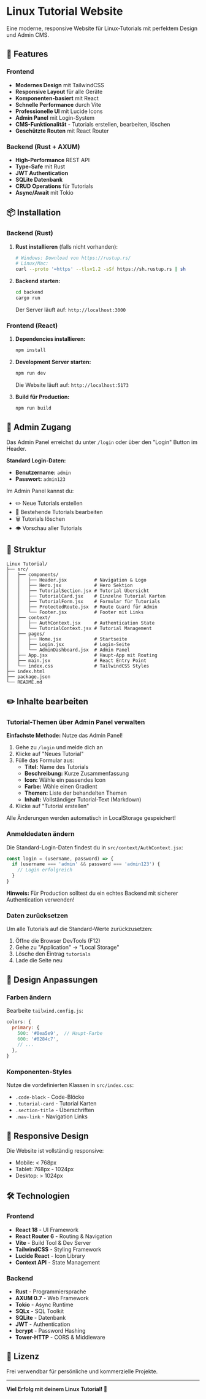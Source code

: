# Linux Tutorial Website

Eine moderne, responsive Website für Linux-Tutorials mit perfektem Design und Admin CMS.

## 🚀 Features

### Frontend
- **Modernes Design** mit TailwindCSS
- **Responsive Layout** für alle Geräte
- **Komponenten-basiert** mit React
- **Schnelle Performance** durch Vite
- **Professionelle UI** mit Lucide Icons
- **Admin Panel** mit Login-System
- **CMS-Funktionalität** - Tutorials erstellen, bearbeiten, löschen
- **Geschützte Routen** mit React Router

### Backend (Rust + AXUM)
- **High-Performance** REST API
- **Type-Safe** mit Rust
- **JWT Authentication**
- **SQLite Datenbank**
- **CRUD Operations** für Tutorials
- **Async/Await** mit Tokio

## 📦 Installation

### Backend (Rust)

1. **Rust installieren** (falls nicht vorhanden):
   ```bash
   # Windows: Download von https://rustup.rs/
   # Linux/Mac:
   curl --proto '=https' --tlsv1.2 -sSf https://sh.rustup.rs | sh
   ```

2. **Backend starten:**
   ```bash
   cd backend
   cargo run
   ```
   
   Der Server läuft auf: `http://localhost:3000`

### Frontend (React)

1. **Dependencies installieren:**
   ```bash
   npm install
   ```

2. **Development Server starten:**
   ```bash
   npm run dev
   ```
   
   Die Website läuft auf: `http://localhost:5173`

3. **Build für Production:**
   ```bash
   npm run build
   ```

## 🔐 Admin Zugang

Das Admin Panel erreichst du unter `/login` oder über den "Login" Button im Header.

**Standard Login-Daten:**
- **Benutzername:** `admin`
- **Passwort:** `admin123`

Im Admin Panel kannst du:
- ✏️ Neue Tutorials erstellen
- 📝 Bestehende Tutorials bearbeiten
- 🗑️ Tutorials löschen
- 👁️ Vorschau aller Tutorials

## 🎨 Struktur

```
Linux Tutorial/
├── src/
│   ├── components/
│   │   ├── Header.jsx          # Navigation & Logo
│   │   ├── Hero.jsx            # Hero Sektion
│   │   ├── TutorialSection.jsx # Tutorial Übersicht
│   │   ├── TutorialCard.jsx    # Einzelne Tutorial Karten
│   │   ├── TutorialForm.jsx    # Formular für Tutorials
│   │   ├── ProtectedRoute.jsx  # Route Guard für Admin
│   │   └── Footer.jsx          # Footer mit Links
│   ├── context/
│   │   ├── AuthContext.jsx     # Authentication State
│   │   └── TutorialContext.jsx # Tutorial Management
│   ├── pages/
│   │   ├── Home.jsx            # Startseite
│   │   ├── Login.jsx           # Login-Seite
│   │   └── AdminDashboard.jsx  # Admin Panel
│   ├── App.jsx                 # Haupt-App mit Routing
│   ├── main.jsx                # React Entry Point
│   └── index.css               # TailwindCSS Styles
├── index.html
├── package.json
└── README.md
```

## ✏️ Inhalte bearbeiten

### Tutorial-Themen über Admin Panel verwalten

**Einfachste Methode:** Nutze das Admin Panel!

1. Gehe zu `/login` und melde dich an
2. Klicke auf "Neues Tutorial"
3. Fülle das Formular aus:
   - **Titel:** Name des Tutorials
   - **Beschreibung:** Kurze Zusammenfassung
   - **Icon:** Wähle ein passendes Icon
   - **Farbe:** Wähle einen Gradient
   - **Themen:** Liste der behandelten Themen
   - **Inhalt:** Vollständiger Tutorial-Text (Markdown)
4. Klicke auf "Tutorial erstellen"

Alle Änderungen werden automatisch in LocalStorage gespeichert!

### Anmeldedaten ändern

Die Standard-Login-Daten findest du in `src/context/AuthContext.jsx`:

```javascript
const login = (username, password) => {
  if (username === 'admin' && password === 'admin123') {
    // Login erfolgreich
  }
}
```

**Hinweis:** Für Production solltest du ein echtes Backend mit sicherer Authentication verwenden!

### Daten zurücksetzen

Um alle Tutorials auf die Standard-Werte zurückzusetzen:

1. Öffne die Browser DevTools (F12)
2. Gehe zu "Application" → "Local Storage"
3. Lösche den Eintrag `tutorials`
4. Lade die Seite neu

## 🎨 Design Anpassungen

### Farben ändern

Bearbeite `tailwind.config.js`:

```javascript
colors: {
  primary: {
    500: '#0ea5e9',  // Haupt-Farbe
    600: '#0284c7',
    // ...
  },
}
```

### Komponenten-Styles

Nutze die vordefinierten Klassen in `src/index.css`:
- `.code-block` - Code-Blöcke
- `.tutorial-card` - Tutorial Karten
- `.section-title` - Überschriften
- `.nav-link` - Navigation Links

## 📱 Responsive Design

Die Website ist vollständig responsive:
- Mobile: < 768px
- Tablet: 768px - 1024px
- Desktop: > 1024px

## 🛠️ Technologien

### Frontend
- **React 18** - UI Framework
- **React Router 6** - Routing & Navigation
- **Vite** - Build Tool & Dev Server
- **TailwindCSS** - Styling Framework
- **Lucide React** - Icon Library
- **Context API** - State Management

### Backend
- **Rust** - Programmiersprache
- **AXUM 0.7** - Web Framework
- **Tokio** - Async Runtime
- **SQLx** - SQL Toolkit
- **SQLite** - Datenbank
- **JWT** - Authentication
- **bcrypt** - Password Hashing
- **Tower-HTTP** - CORS & Middleware

## 📄 Lizenz

Frei verwendbar für persönliche und kommerzielle Projekte.

---

**Viel Erfolg mit deinem Linux Tutorial! 🐧**
